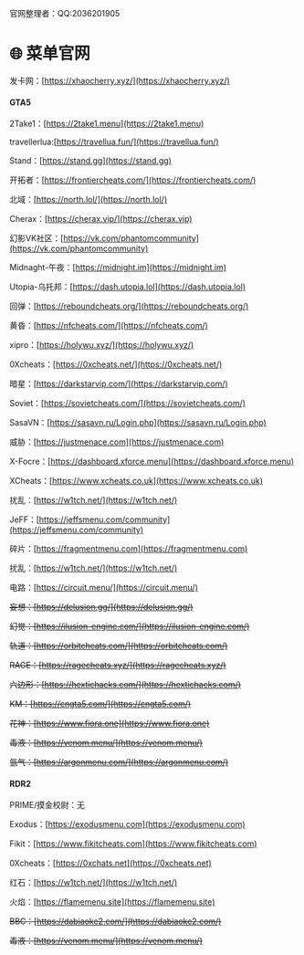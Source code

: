
官网整理者：QQ:2036201905
# 🌐 菜单官网

发卡网：[https://xhaocherry.xyz/](https://xhaocherry.xyz/)

<!-- tabs:start -->

#### **GTA5**

2Take1：[https://2take1.menu](https://2take1.menu)

travellerlua:[https://travellua.fun/](https://travellua.fun/)

Stand：[https://stand.gg](https://stand.gg)

开拓者：[https://frontiercheats.com/](https://frontiercheats.com/)

北域：[https://north.lol/](https://north.lol/)

Cherax：[https://cherax.vip/](https://cherax.vip)

幻影VK社区：[https://vk.com/phantomcommunity](https://vk.com/phantomcommunity)

Midnaght-午夜：[https://midnight.im](https://midnight.im)

Utopia-乌托邦：[https://dash.utopia.lol](https://dash.utopia.lol)

回弹：[https://reboundcheats.org/](https://reboundcheats.org/)

黄昏：[https://nfcheats.com/](https://nfcheats.com/)

xipro：[https://holywu.xyz/](https://holywu.xyz/)

0Xcheats：[https://0xcheats.net/](https://0xcheats.net/)

暗星：[https://darkstarvip.com/](https://darkstarvip.com/)

Soviet：[https://sovietcheats.com/](https://sovietcheats.com/)

SasaVN：[https://sasavn.ru/Login.php](https://sasavn.ru/Login.php)

威胁：[https://justmenace.com](https://justmenace.com)

X-Focre：[https://dashboard.xforce.menu](https://dashboard.xforce.menu)

XCheats：[https://www.xcheats.co.uk](https://www.xcheats.co.uk)

扰乱：[https://w1tch.net/](https://w1tch.net/)

JeFF：[https://jeffsmenu.com/community](https://jeffsmenu.com/community)

碎片：[https://fragmentmenu.com](https://fragmentmenu.com)

扰乱：[https://w1tch.net/](https://w1tch.net/)

电路：[https://circuit.menu/](https://circuit.menu/)

~~妄想：[https://delusion.gg/](https://delusion.gg/)~~

~~幻觉：[https://ilusion-engine.com/](https://ilusion-engine.com/)~~

~~轨道：[https://orbitcheats.com/](https://orbitcheats.com/)~~

~~RAGE：[https://ragecheats.xyz/](https://ragecheats.xyz/)~~

~~六边形：[https://hextichacks.com/](https://hextichacks.com/)~~

~~KM：[https://cngta5.com/](https://cngta5.com/)~~

~~花神：[https://www.fiora.one](https://www.fiora.one)~~

~~毒液：[https://venom.menu/](https://venom.menu/)~~

~~氩气：[https://argonmenu.com/](https://argonmenu.com/)~~


#### **RDR2**

PRIME/摸金校尉：无

Exodus：[https://exodusmenu.com](https://exodusmenu.com)

Fikit：[https://www.fikitcheats.com](https://www.fikitcheats.com)

0Xcheats：[https://0xchats.net](https://0xcheats.net)

红石：[https://w1tch.net/](https://w1tch.net/)

火焰：[https://flamemenu.site](https://flamemenu.site)

~~BBC：[https://dabiaoke2.com/](https://dabiaoke2.com/)~~

~~毒液：[https://venom.menu/](https://venom.menu/)~~

<!-- tabs:end -->